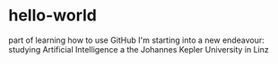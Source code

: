 # hello-world
part of learning how to use GitHub
I'm starting into a new endeavour: studying Artificial Intelligence a the Johannes Kepler University in Linz
